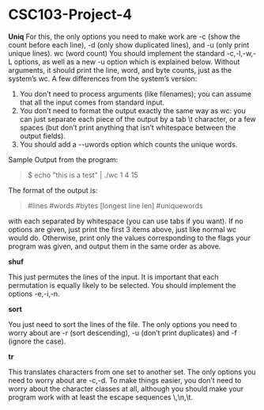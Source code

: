 # CSC103-Project-4

**Uniq**
For this, the only options you need to make work are -c (show the count before each line), -d (only show duplicated lines), and -u (only print unique lines).
wc (word count)
You should implement the standard -c,-l,-w,-L options, as well as a new -u option which is explained below. Without arguments, it should print the line, word, and byte counts, just as the system’s wc. A few differences from the system’s version:
1. You don’t need to process arguments (like filenames); you can assume that all the input comes from standard input.
2. You don’t need to format the output exactly the same way as wc: you can just separate each piece of the output by a tab \t character, or a few spaces (but don’t print anything that isn’t whitespace between the output fields).
3. You should add a --uwords option which counts the unique words.

Sample Output from the program:
> $ echo "this is a test" | ./wc
        1       4        15
      
The format of the output is:

> #lines #words #bytes [longest line len] #uniquewords

with each separated by whitespace (you can use tabs if you want). If no options are given, just print the first 3 items above, just like normal wc would do. Otherwise, print only the values corresponding to the flags your program was given, and output them in the same order as above.

**shuf**

This just permutes the lines of the input. It is important that each permutation is equally likely to be selected. You should implement the options -e,-i,-n.

**sort**

You just need to sort the lines of the file. The only options you need to worry about are -r (sort descending), -u (don’t print duplicates) and -f (ignore the case).

**tr**

This translates characters from one set to another set. The only options you need to worry about are -c,-d. To make things easier, you don’t need to worry about the character classes at all, although you should make your program work with at least the escape sequences \\,\n,\t.
